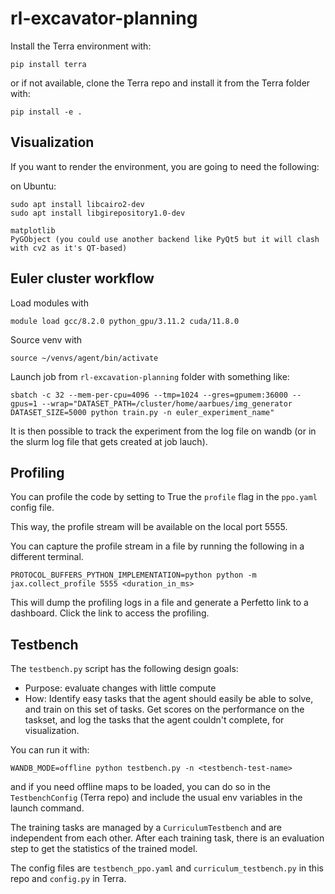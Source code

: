 # rl-excavator-planning
Install the Terra environment with:
```
pip install terra
```
or if not available, clone the Terra repo and install it from the Terra folder with:
```
pip install -e .
```

## Visualization
If you want to render the environment, you are going to need the following:

on Ubuntu:
~~~
sudo apt install libcairo2-dev
sudo apt install libgirepository1.0-dev
~~~

~~~
matplotlib
PyGObject (you could use another backend like PyQt5 but it will clash with cv2 as it's QT-based)
~~~

## Euler cluster workflow
Load modules with
~~~
module load gcc/8.2.0 python_gpu/3.11.2 cuda/11.8.0
~~~

Source venv with
~~~
source ~/venvs/agent/bin/activate
~~~

Launch job from `rl-excavation-planning` folder with something like:
~~~
sbatch -c 32 --mem-per-cpu=4096 --tmp=1024 --gres=gpumem:36000 --gpus=1 --wrap="DATASET_PATH=/cluster/home/aarbues/img_generator DATASET_SIZE=5000 python train.py -n euler_experiment_name"
~~~

It is then possible to track the experiment from the log file on wandb (or in the slurm log file that gets created at job lauch).

## Profiling
You can profile the code by setting to True the `profile` flag in the `ppo.yaml` config file.

This way, the profile stream will be available on the local port 5555.

You can capture the profile stream in a file by running the following in a different terminal.
~~~
PROTOCOL_BUFFERS_PYTHON_IMPLEMENTATION=python python -m jax.collect_profile 5555 <duration_in_ms>
~~~

This will dump the profiling logs in a file and generate a Perfetto link to a dashboard.
Click the link to access the profiling.


## Testbench
The `testbench.py` script has the following design goals:
- Purpose: evaluate changes with little compute
- How: Identify easy tasks that the agent should easily be able to solve, 
    and train on this set of tasks. Get scores on the performance on the taskset, 
    and log the tasks that the agent couldn't complete, for visualization.

You can run it with:
```
WANDB_MODE=offline python testbench.py -n <testbench-test-name>
```
and if you need offline maps to be loaded, you can do so in the `TestbenchConfig` (Terra repo)
and include the usual env variables in the launch command.

The training tasks are managed by a `CurriculumTestbench` and are independent from each other.
After each training task, there is an evaluation step to get the statistics of the trained model.

The config files are `testbench_ppo.yaml` and `curriculum_testbench.py` in this repo and `config.py` in Terra.
